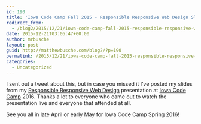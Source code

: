 ```yaml
---
id: 190
title: 'Iowa Code Camp Fall 2015 - Responsible Responsive Web Design Slides'
redirect_from:
  - /blog2/2015/12/21/iowa-code-camp-fall-2015-responsible-responsive-web-design-slides/
date: 2015-12-21T03:06:47+00:00
author: mrbusche
layout: post
guid: http://matthewbusche.com/blog2/?p=190
permalink: /2015/12/21/iowa-code-camp-fall-2015-responsible-responsive-web-design-slides/
categories:
  - Uncategorized
---
```

I sent out a tweet about this, but in case you missed it I&#8217;ve posted my slides from my [Responsible Responsive Web Design](http://matthewbusche.com/p/iowacodecamp/#/) presentation at [Iowa Code Camp](http://iowacodecamp.com/) 2016. Thanks a lot to everyone who came out to watch the presentation live and everyone that attended at all.

See you all in late April or early May for Iowa Code Camp Spring 2016!